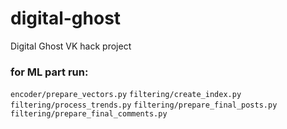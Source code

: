 # digital-ghost

Digital Ghost VK hack project

### for ML part run:
`encoder/prepare_vectors.py`
`filtering/create_index.py`
`filtering/process_trends.py`
`filtering/prepare_final_posts.py`
`filtering/prepare_final_comments.py`
